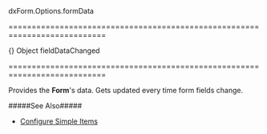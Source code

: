 <!--id-->dxForm.Options.formData<!--/id-->
===========================================================================
<!--default-->{}<!--/default-->
<!--type-->Object<!--/type-->
<!--firedEvents-->fieldDataChanged<!--/firedEvents-->
===========================================================================

<!--shortDescription-->
Provides the **Form**'s data. Gets updated every time form fields change.
<!--/shortDescription-->

<!--fullDescription-->
#####See Also#####
- [Configure Simple Items](/Documentation/Guide/Widgets/Form/Configure_Simple_Items/)
<!--/fullDescription-->
